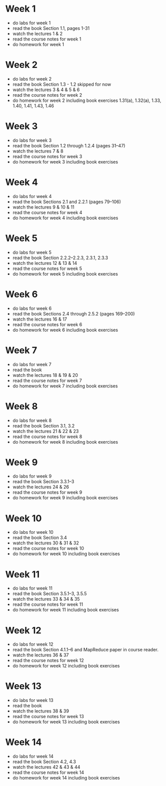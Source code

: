 # Week 1
- do labs for week 1
- read the book Section 1.1, pages 1-31
- watch the lectures 1 & 2
- read the course notes for week 1
- do homework for week 1


# Week 2
- do labs for week 2
- read the book Section 1.3 - 1.2 skipped for now
- watch the lectures 3 & 4 & 5 & 6
- read the course notes for week 2
- do homework for week 2 including book exercises 1.31(a), 1.32(a), 1.33, 1.40, 1.41, 1.43, 1.46


# Week 3
- do labs for week 3
- read the book Section 1.2 through 1.2.4 (pages 31–47)
- watch the lectures 7 & 8
- read the course notes for week 3
- do homework for week 3 including book exercises 


# Week 4
- do labs for week 4
- read the book Sections 2.1 and 2.2.1 (pages 79–106)
- watch the lectures 9 & 10 & 11
- read the course notes for week 4
- do homework for week 4 including book exercises 


# Week 5
- do labs for week 5
- read the book Section 2.2.2–2.2.3, 2.3.1, 2.3.3
- watch the lectures 12 & 13 & 14
- read the course notes for week 5
- do homework for week 5 including book exercises 


# Week 6
- do labs for week 6
- read the book Sections 2.4 through 2.5.2 (pages 169–200)
- watch the lectures 16 & 17
- read the course notes for week 6
- do homework for week 6 including book exercises 


# Week 7
- do labs for week 7
- read the book 
- watch the lectures 18 & 19 & 20
- read the course notes for week 7
- do homework for week 7 including book exercises 


# Week 8
- do labs for week 8
- read the book Section 3.1, 3.2
- watch the lectures 21 & 22 & 23
- read the course notes for week 8
- do homework for week 8 including book exercises 


# Week 9
- do labs for week 9
- read the book Section 3.3.1–3
- watch the lectures 24 & 26
- read the course notes for week 9
- do homework for week 9 including book exercises 


# Week 10
- do labs for week 10
- read the book Section 3.4
- watch the lectures 30 & 31 & 32
- read the course notes for week 10
- do homework for week 10 including book exercises 


# Week 11
- do labs for week 11
- read the book Section 3.5.1–3, 3.5.5
- watch the lectures 33 & 34 & 35
- read the course notes for week 11
- do homework for week 11 including book exercises 


# Week 12
- do labs for week 12
- read the book Section 4.1.1–6 and MapReduce paper in course reader.
- watch the lectures 36 & 37
- read the course notes for week 12
- do homework for week 12 including book exercises 


# Week 13
- do labs for week 13
- read the book 
- watch the lectures 38 & 39
- read the course notes for week 13
- do homework for week 13 including book exercises 


# Week 14
- do labs for week 14
- read the book Section 4.2, 4.3
- watch the lectures 42 & 43 & 44
- read the course notes for week 14
- do homework for week 14 including book exercises 


